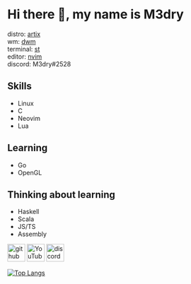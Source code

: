 # Hi there 👋, my name is M3dry
distro: [artix](https://artixlinux.org)\
wm: [dwm](htps://github.com/m3dry/dwm)\
terminal: [st](https://github.com/m3dry/st)\
editor: [nvim](https://github.com/m3dry/dotfiles/tree/master/.config/nvim)\
discord: M3dry#2528

## Skills
 * Linux
 * C
 * Neovim
 * Lua

## Learning
 * Go
 * OpenGL

## Thinking about learning
 * Haskell
 * Scala
 * JS/TS
 * Assembly

[<img src='https://cdn.jsdelivr.net/npm/simple-icons@3.0.1/icons/github.svg' alt='github' height='40'>](https://github.com/M3dry)  [<img src='https://cdn.jsdelivr.net/npm/simple-icons@3.0.1/icons/youtube.svg' alt='YouTube' height='40'>](https://www.youtube.com/channel/UCDDAxz5V9WP5CAewqi41eWQ)  [<img src='https://cdn.jsdelivr.net/npm/simple-icons@3.0.1/icons/discord.svg' alt='discord' height='40'>](discord.com/users/336522279498416138) 

[![Top Langs](https://github-readme-stats.vercel.app/api/top-langs/?username=M3dry)](https://github.com/anuraghazra/github-readme-stats)
